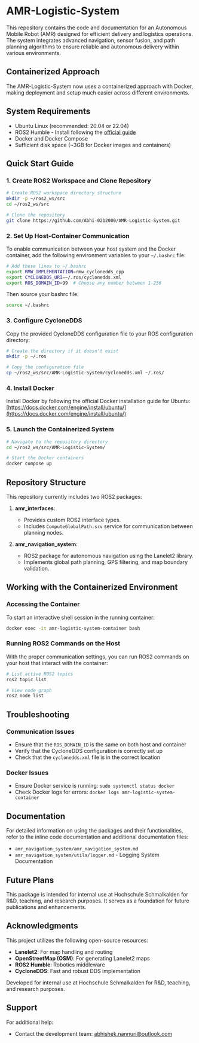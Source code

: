 # AMR-Logistic-System

This repository contains the code and documentation for an Autonomous Mobile Robot (AMR) designed for efficient delivery and logistics operations. The system integrates advanced navigation, sensor fusion, and path planning algorithms to ensure reliable and autonomous delivery within various environments.

## Containerized Approach

The AMR-Logistic-System now uses a containerized approach with Docker, making deployment and setup much easier across different environments.

## System Requirements

- Ubuntu Linux (recommended: 20.04 or 22.04)
- ROS2 Humble - Install following the [official guide](https://docs.ros.org/en/humble/Installation/Ubuntu-Install-Debs.html)
- Docker and Docker Compose
- Sufficient disk space (~3GB for Docker images and containers)

## Quick Start Guide

### 1. Create ROS2 Workspace and Clone Repository

```bash
# Create ROS2 workspace directory structure
mkdir -p ~/ros2_ws/src
cd ~/ros2_ws/src

# Clone the repository
git clone https://github.com/Abhi-0212000/AMR-Logistic-System.git
```

### 2. Set Up Host-Container Communication

To enable communication between your host system and the Docker container, add the following environment variables to your `~/.bashrc` file:

```bash
# Add these lines to ~/.bashrc
export RMW_IMPLEMENTATION=rmw_cyclonedds_cpp
export CYCLONEDDS_URI=~/.ros/cyclonedds.xml
export ROS_DOMAIN_ID=99  # Choose any number between 1-256
```

Then source your bashrc file:
```bash
source ~/.bashrc
```

### 3. Configure CycloneDDS

Copy the provided CycloneDDS configuration file to your ROS configuration directory:

```bash
# Create the directory if it doesn't exist
mkdir -p ~/.ros

# Copy the configuration file
cp ~/ros2_ws/src/AMR-Logistic-System/cyclonedds.xml ~/.ros/
```

### 4. Install Docker

Install Docker by following the official Docker installation guide for Ubuntu:
[https://docs.docker.com/engine/install/ubuntu/](https://docs.docker.com/engine/install/ubuntu/)

### 5. Launch the Containerized System

```bash
# Navigate to the repository directory
cd ~/ros2_ws/src/AMR-Logistic-System/

# Start the Docker containers
docker compose up
```

## Repository Structure

This repository currently includes two ROS2 packages:

1. **amr_interfaces**:
    - Provides custom ROS2 interface types.
    - Includes `ComputeGlobalPath.srv` service for communication between planning nodes.

2. **amr_navigation_system**:
    - ROS2 package for autonomous navigation using the Lanelet2 library.
    - Implements global path planning, GPS filtering, and map boundary validation.

## Working with the Containerized Environment

### Accessing the Container

To start an interactive shell session in the running container:

```bash
docker exec -it amr-logistic-system-container bash
```

### Running ROS2 Commands on the Host

With the proper communication settings, you can run ROS2 commands on your host that interact with the container:

```bash
# List active ROS2 topics
ros2 topic list

# View node graph
ros2 node list
```

## Troubleshooting

### Communication Issues

- Ensure that the `ROS_DOMAIN_ID` is the same on both host and container
- Verify that the CycloneDDS configuration is correctly set up
- Check that the `cyclonedds.xml` file is in the correct location

### Docker Issues

- Ensure Docker service is running: `sudo systemctl status docker`
- Check Docker logs for errors: `docker logs amr-logistic-system-container`

## Documentation

For detailed information on using the packages and their functionalities, refer to the inline code documentation and additional documentation files:

- `amr_navigation_system/amr_navigation_system.md`
- `amr_navigation_system/utils/logger.md` - Logging System Documentation

## Future Plans

This package is intended for internal use at Hochschule Schmalkalden for R&D, teaching, and research purposes. It serves as a foundation for future publications and enhancements.

## Acknowledgments

This project utilizes the following open-source resources:
- **Lanelet2**: For map handling and routing
- **OpenStreetMap (OSM)**: For generating Lanelet2 maps
- **ROS2 Humble**: Robotics middleware
- **CycloneDDS**: Fast and robust DDS implementation

Developed for internal use at Hochschule Schmalkalden for R&D, teaching, and research purposes.

## Support

For additional help:
- Contact the development team: abhishek.nannuri@outlook.com
